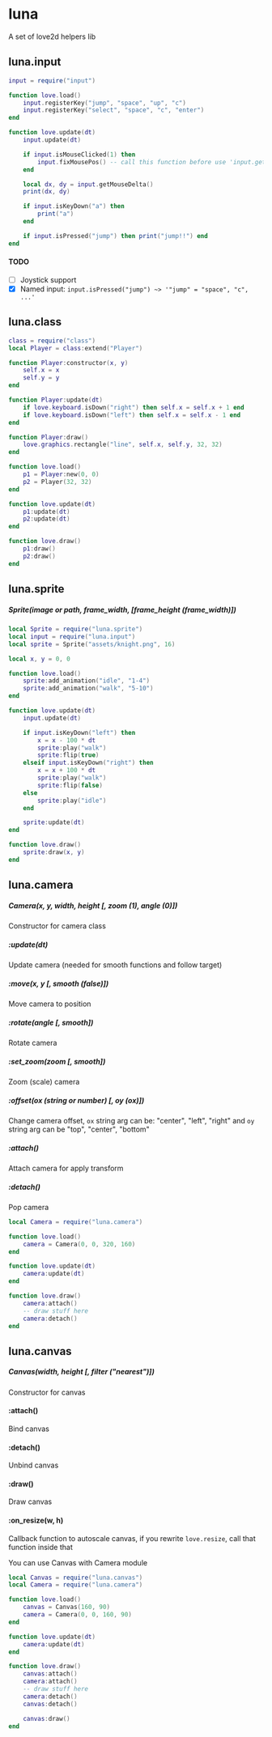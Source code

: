 # luna

A set of love2d helpers lib

## luna.input

```lua
input = require("input")

function love.load()
	input.registerKey("jump", "space", "up", "c")
	input.registerKey("select", "space", "c", "enter")
end

function love.update(dt)
	input.update(dt)

	if input.isMouseClicked(1) then
		input.fixMousePos() -- call this function before use 'input.getMouseDelta()'
	end

	local dx, dy = input.getMouseDelta()
	print(dx, dy)

	if input.isKeyDown("a") then
		print("a")
	end

	if input.isPressed("jump") then print("jump!!") end
end
```

#### TODO

- [ ] Joystick support
- [x] Named input: `input.isPressed("jump") ~> '"jump" = "space", "c", ...'`

## luna.class

```lua
class = require("class")
local Player = class:extend("Player")

function Player:constructor(x, y)
	self.x = x
	self.y = y
end

function Player:update(dt)
	if love.keyboard.isDown("right") then self.x = self.x + 1 end
	if love.keyboard.isDown("left") then self.x = self.x - 1 end
end

function Player:draw()
	love.graphics.rectangle("line", self.x, self.y, 32, 32)
end

function love.load()
	p1 = Player:new(0, 0)
	p2 = Player(32, 32)
end

function love.update(dt)
	p1:update(dt)
	p2:update(dt)
end

function love.draw()
	p1:draw()
	p2:draw()
end

```

## luna.sprite

##### Sprite(image or path, frame_width, [frame_height (frame_width)])

```lua
local Sprite = require("luna.sprite")
local input = require("luna.input")
local sprite = Sprite("assets/knight.png", 16)

local x, y = 0, 0

function love.load()
	sprite:add_animation("idle", "1-4")
	sprite:add_animation("walk", "5-10")
end

function love.update(dt)
	input.update(dt)

	if input.isKeyDown("left") then
		x = x - 100 * dt
		sprite:play("walk")
		sprite:flip(true)
	elseif input.isKeyDown("right") then
		x = x + 100 * dt
		sprite:play("walk")
		sprite:flip(false)
	else
		sprite:play("idle")
	end

	sprite:update(dt)
end

function love.draw()
	sprite:draw(x, y)
end
```

## luna.camera

##### Camera(x, y, width, height [, zoom (1), angle (0)])
Constructor for camera class

##### :update(dt)
Update camera (needed for smooth functions and follow target)

##### :move(x, y [, smooth (false)])
Move camera to position

##### :rotate(angle [, smooth])
Rotate camera

##### :set_zoom(zoom [, smooth])
Zoom (scale) camera

##### :offset(ox (string or number) [, oy (ox)])
Change camera offset, `ox` string arg can be: "center", "left", "right" and `oy` string arg can be "top", "center", "bottom"

##### :attach()
Attach camera for apply transform

##### :detach()
Pop camera

```lua
local Camera = require("luna.camera")

function love.load()
	camera = Camera(0, 0, 320, 160)
end

function love.update(dt)
	camera:update(dt)
end

function love.draw()
	camera:attach()
	-- draw stuff here
	camera:detach()
end
```

## luna.canvas

##### Canvas(width, height [, filter ("nearest")])
Constructor for canvas

#### :attach()
Bind canvas

#### :detach()
Unbind canvas

#### :draw()
Draw canvas

#### :on_resize(w, h)
Callback function to autoscale canvas, if you rewrite `love.resize`, call that function inside that

You can use Canvas with Camera module

```lua
local Canvas = require("luna.canvas")
local Camera = require("luna.camera")

function love.load()
	canvas = Canvas(160, 90)
	camera = Camera(0, 0, 160, 90)
end

function love.update(dt)
	camera:update(dt)
end

function love.draw()
	canvas:attach()
	camera:attach()
	-- draw stuff here
	camera:detach()
	canvas:detach()

	canvas:draw()
end

```